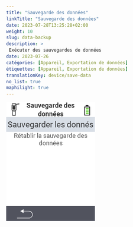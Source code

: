 ```yaml
---
title: "Sauvegarde des données"
linkTitle: "Sauvegarde des données"
date: 2023-07-28T13:25:28+02:00
weight: 10
slug: data-backup
description: >
 Exécuter des sauvegardes de données
date: 2023-07-26
catégories: [Appareil, Exportation de données]
étiquettes: [Appareil, Exportation de données]
translationKey: device/save-data
no_list: true
maphilight: true
---
```

<img src="backup.png" alt="Gestion des données VitalControl" title="Gestion des données" usemap="#workmap" class="maphilight" />

<map name="workmap">
  <area shape="rect" coords="2,40,238,80" alt="Créer une sauvegarde" title="Les instructions pour créer une sauvegarde se trouvent ici&#10;Clic de souris : ouvrir la documentation" href="/fr/docs/backup/backup/">

  <area shape="rect" coords="2,80,238,120" alt="Restaurer une sauvegarde" title="Les instructions pour restaurer une sauvegarde se trouvent ici&#10;Clic de souris : ouvrir la documentation" href="/fr/docs/backup/restore/">

  <area shape="rect" coords="2,282,120,319" alt="Retour" title="Revenir d'un niveau&#10;Clic de souris : ouvrir la documentation" href="/fr/docs/device/data-management/">
</map>

